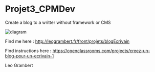 # Projet3_CPMDev

Create a blog to a writter without framework or CMS

![diagram](http://leogrambert.fr/front/projets/blogEcrivain/docs/logique_mvc.png)

Find me here : http://leogrambert.fr/front/projets/blogEcrivain

Find instructions here : https://openclassrooms.com/projects/creez-un-blog-pour-un-ecrivain-1

Leo Grambert
